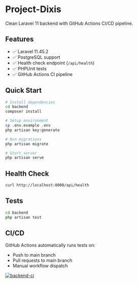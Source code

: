 # Project-Dixis

Clean Laravel 11 backend with GitHub Actions CI/CD pipeline.

## Features

- ✅ Laravel 11.45.2
- ✅ PostgreSQL support
- ✅ Health check endpoint (`/api/health`)
- ✅ PHPUnit tests
- ✅ GitHub Actions CI pipeline

## Quick Start

```bash
# Install dependencies
cd backend
composer install

# Setup environment
cp .env.example .env
php artisan key:generate

# Run migrations
php artisan migrate

# Start server
php artisan serve
```

## Health Check

```bash
curl http://localhost:8000/api/health
```

## Tests

```bash
cd backend
php artisan test
```

## CI/CD

GitHub Actions automatically runs tests on:
- Push to main branch
- Pull requests to main branch
- Manual workflow dispatch

[![backend-ci](https://github.com/lomendor/Project-Dixis/actions/workflows/backend-ci.yml/badge.svg)](https://github.com/lomendor/Project-Dixis/actions/workflows/backend-ci.yml)
